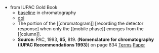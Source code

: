 - from IUPAC Gold Book
    - [baseline](https://goldbook.iupac.org/terms/view/B00604)
in chromatography
    - [doi](https://doi.org/10.1351/goldbook.B00604)
    - The portion of the [[chromatogram]] [recording the detector response] when only the [[mobile phase]] emerges from the [[column]].
    - **__Source:__** PAC, 1993, __65__, 819. (__Nomenclature for chromatography (IUPAC Recommendations 1993)__) on page 834 [Terms](https://goldbook.iupac.org/sources/view/087) [Paper](https://doi.org/10.1351/pac199365040819)
